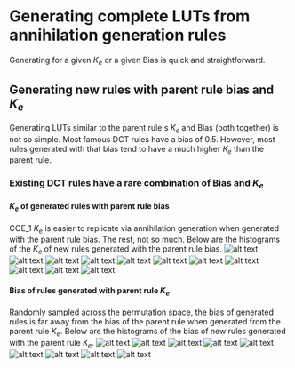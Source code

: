 # Generating complete LUTs from annihilation generation rules
Generating for a given $K_e$ or a given Bias is quick and straightforward.

## Generating new rules with parent rule bias and $K_e$
Generating LUTs similar to the parent rule's $K_e$ and Bias (both together) is not so simple. 
Most famous DCT rules have a bias of 0.5. 
However, most rules generated with that bias tend to have a much higher $K_e$ than the parent rule. 

### Existing DCT rules have a rare combination of Bias and $K_e$
#### $K_e$ of generated rules with parent rule bias
COE_1 $K_e$ is easier to replicate via annihilation generation when generated with the parent rule bias. The rest, not so much. 
Below are the histograms of the $K_e$ of new rules generated with the parent rule bias.
![alt text](ke_ABK_annihilation_creation.png) 
![alt text](ke_COE_1_annihilation_creation.png) 
![alt text](ke_COE_2_annihilation_creation.png) 
![alt text](ke_Das_annihilation_creation.png) 
![alt text](ke_Davis_annihilation_creation.png) 
![alt text](ke_DMC_annihilation_creation.png) 
![alt text](ke_GEP_1_annihilation_creation.png) 
![alt text](ke_GEP_2_annihilation_creation.png) 
![alt text](ke_GKL_annihilation_creation.png) 
![alt text](ke_GP_annihilation_creation.png) 
![alt text](ke_MM401_annihilation_creation.png)



#### Bias of rules generated with parent rule $K_e$
Randomly sampled across the permutation space, the bias of generated rules is far away from the bias of the parent rule when generated from the parent rule $K_e$. 
Below are the histograms of the bias of new rules generated with the parent rule $K_e$.
![alt text](bias_COE_2_annihilation_creation.png) 
![alt text](bias_Das_annihilation_creation.png) 
![alt text](bias_Davis_annihilation_creation.png) 
![alt text](bias_DMC_annihilation_creation.png) 
![alt text](bias_GEP_1_annihilation_creation.png) 
![alt text](bias_GEP_2_annihilation_creation.png) 
![alt text](bias_GKL_annihilation_creation.png) 
![alt text](bias_GP_annihilation_creation.png) 
![alt text](bias_MM401_annihilation_creation.png)

